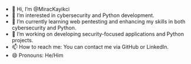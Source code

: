- 👋 Hi, I’m @MiracKayikci
- 👀 I’m interested in cybersecurity and Python development.
- 🌱 I’m currently learning web pentesting and enhancing my skills in both cybersecurity and Python.
- 🔧 I’m working on developing security-focused applications and Python projects.
- 📫 How to reach me: You can contact me via GitHub or LinkedIn.
- 😄 Pronouns: He/Him
